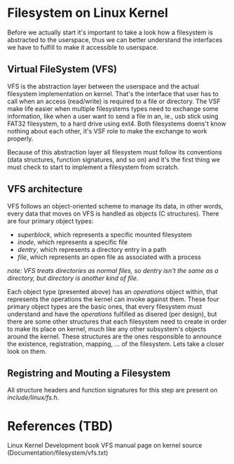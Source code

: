 # Filesystem on Linux Kernel

Before we actually start it's important to take a look how a filesystem
is abstracted to the userspace, thus we can better understand the
interfaces we have to fulfill to make it accessible to userspace.

## Virtual FileSystem (VFS)

VFS is the abstraction layer between the userspace and the actual
filesystem implementation on kernel. That's the interface that user has
to call when an access (read/write) is required to a file or directory.
The VSF make life easier when multiple filesystems types need to
exchange some information, like when a user want to send a file in an,
ie., usb stick using FAT32 filesystem, to a hard drive using ext4. Both
filesystems doens't know nothing about each other, it's VSF role to make
the exchange to work properly.

Because of this abstraction layer all filesystem must follow its
conventions (data structures, function signatures, and so on) and it's
the first thing we must check to start to implement a filesystem from
scratch.

## VFS architecture

VFS follows an object-oriented scheme to manage its data, in other
words, every data that moves on VFS is handled as objects (C
structures). There are four primary object types:

* *superblock*, which represents a specific mounted filesystem
* *inode*, which represents a specific file
* *dentry*, which represents a directory entry in a path
* *file*, which represents an open file as associated with a process

_note: VFS treats directories as normal files, so *dentry* isn't the
same as a directory, but directory is another kind of file._

Each object type (presented above) has an _operations_ object within,
that represents the operations the kernel can invoke against them. These
four primary object types are the basic ones, that every filesystem must
understand and have the _operations_ fulfilled as disered (per design),
but there are some other structures that each filesystem need to create
in order to make its place on kernel, much like any other subsystem's
objects around the kernel. These structures are the ones responsible to
announce the existence, registration, mapping, ... of the filesystem.
Lets take a closer look on them.

## Registring and Mouting a Filesystem

All structure headers and function signatures for this step are present
on _include/linux/fs.h_.

# References (TBD)
Linux Kernel Development book
VFS manual page on kernel source (Documentation/filesystem/vfs.txt)
